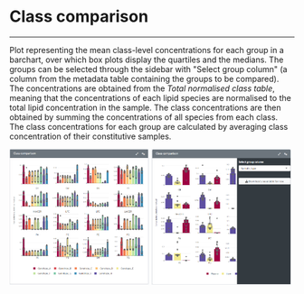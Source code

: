 Class comparison
=======================
---

Plot representing the mean class-level concentrations for each group in a barchart, over which box plots display the quartiles and the medians. The groups can be selected through the sidebar with "Select group column" (a column from the metadata table containing the groups to be compared).  
The concentrations are obtained from the *Total normalised class table*, meaning that the concentrations of each lipid species are normalised to the total lipid concentration in the sample. The class concentrations are then obtained by summing the concentrations of all species from each class.  
The class concentrations for each group are calculated by averaging class concentration of their constitutive samples.  

<img src="./img/visualise_lips_class_comparison_1.png" width="49%">
<img src="./img/visualise_lips_class_comparison_2.png" width="49%">
